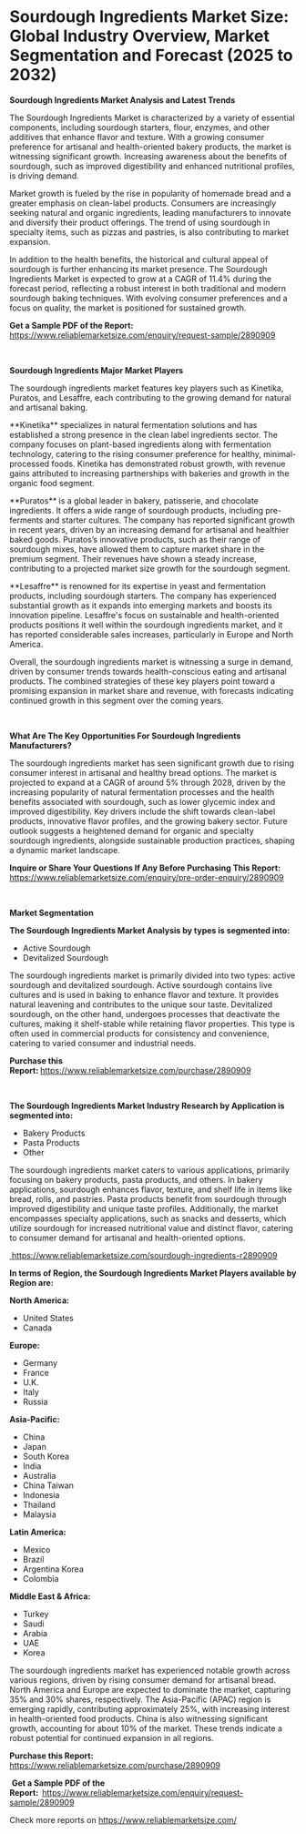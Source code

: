 <p><h1>Sourdough Ingredients Market Size: Global Industry Overview, Market Segmentation and Forecast (2025 to 2032)</h1></p><p><strong>Sourdough Ingredients Market Analysis and Latest Trends</strong></p>
<p><p>The Sourdough Ingredients Market is characterized by a variety of essential components, including sourdough starters, flour, enzymes, and other additives that enhance flavor and texture. With a growing consumer preference for artisanal and health-oriented bakery products, the market is witnessing significant growth. Increasing awareness about the benefits of sourdough, such as improved digestibility and enhanced nutritional profiles, is driving demand.</p><p>Market growth is fueled by the rise in popularity of homemade bread and a greater emphasis on clean-label products. Consumers are increasingly seeking natural and organic ingredients, leading manufacturers to innovate and diversify their product offerings. The trend of using sourdough in specialty items, such as pizzas and pastries, is also contributing to market expansion.</p><p>In addition to the health benefits, the historical and cultural appeal of sourdough is further enhancing its market presence. The Sourdough Ingredients Market is expected to grow at a CAGR of 11.4% during the forecast period, reflecting a robust interest in both traditional and modern sourdough baking techniques. With evolving consumer preferences and a focus on quality, the market is positioned for sustained growth.</p></p>
<p><strong>Get a Sample PDF of the Report:&nbsp;</strong> <a href="https://www.reliablemarketsize.com/enquiry/request-sample/2890909?utm_campaign=2248&utm_medium=2&utm_source=Github&utm_content=ia&utm_term=14032025&utm_id=sourdough-ingredients">https://www.reliablemarketsize.com/enquiry/request-sample/2890909</a></p>
<p>&nbsp;</p>
<p><strong>Sourdough Ingredients Major Market Players</strong></p>
<p><p>The sourdough ingredients market features key players such as Kinetika, Puratos, and Lesaffre, each contributing to the growing demand for natural and artisanal baking. </p><p>**Kinetika** specializes in natural fermentation solutions and has established a strong presence in the clean label ingredients sector. The company focuses on plant-based ingredients along with fermentation technology, catering to the rising consumer preference for healthy, minimal-processed foods. Kinetika has demonstrated robust growth, with revenue gains attributed to increasing partnerships with bakeries and growth in the organic food segment.</p><p>**Puratos** is a global leader in bakery, patisserie, and chocolate ingredients. It offers a wide range of sourdough products, including pre-ferments and starter cultures. The company has reported significant growth in recent years, driven by an increasing demand for artisanal and healthier baked goods. Puratos’s innovative products, such as their range of sourdough mixes, have allowed them to capture market share in the premium segment. Their revenues have shown a steady increase, contributing to a projected market size growth for the sourdough segment.</p><p>**Lesaffre** is renowned for its expertise in yeast and fermentation products, including sourdough starters. The company has experienced substantial growth as it expands into emerging markets and boosts its innovation pipeline. Lesaffre's focus on sustainable and health-oriented products positions it well within the sourdough ingredients market, and it has reported considerable sales increases, particularly in Europe and North America.</p><p>Overall, the sourdough ingredients market is witnessing a surge in demand, driven by consumer trends towards health-conscious eating and artisanal products. The combined strategies of these key players point toward a promising expansion in market share and revenue, with forecasts indicating continued growth in this segment over the coming years.</p></p>
<p>&nbsp;</p>
<p><strong>What Are The Key Opportunities For Sourdough Ingredients Manufacturers?</strong></p>
<p><p>The sourdough ingredients market has seen significant growth due to rising consumer interest in artisanal and healthy bread options. The market is projected to expand at a CAGR of around 5% through 2028, driven by the increasing popularity of natural fermentation processes and the health benefits associated with sourdough, such as lower glycemic index and improved digestibility. Key drivers include the shift towards clean-label products, innovative flavor profiles, and the growing bakery sector. Future outlook suggests a heightened demand for organic and specialty sourdough ingredients, alongside sustainable production practices, shaping a dynamic market landscape.</p></p>
<p><strong>Inquire or Share Your Questions If Any Before Purchasing This Report:</strong> <a href="https://www.reliablemarketsize.com/enquiry/pre-order-enquiry/2890909?utm_campaign=2248&utm_medium=2&utm_source=Github&utm_content=ia&utm_term=14032025&utm_id=sourdough-ingredients">https://www.reliablemarketsize.com/enquiry/pre-order-enquiry/2890909</a></p>
<p>&nbsp;</p>
<p><strong>Market Segmentation</strong></p>
<p><strong>The Sourdough Ingredients Market Analysis by types is segmented into:</strong></p>
<p><ul><li>Active Sourdough</li><li>Devitalized Sourdough</li></ul></p>
<p><p>The sourdough ingredients market is primarily divided into two types: active sourdough and devitalized sourdough. Active sourdough contains live cultures and is used in baking to enhance flavor and texture. It provides natural leavening and contributes to the unique sour taste. Devitalized sourdough, on the other hand, undergoes processes that deactivate the cultures, making it shelf-stable while retaining flavor properties. This type is often used in commercial products for consistency and convenience, catering to varied consumer and industrial needs.</p></p>
<p><strong>Purchase this Report:&nbsp;</strong><a href="https://www.reliablemarketsize.com/purchase/2890909?utm_campaign=2248&utm_medium=2&utm_source=Github&utm_content=ia&utm_term=14032025&utm_id=sourdough-ingredients">https://www.reliablemarketsize.com/purchase/2890909</a></p>
<p>&nbsp;</p>
<p><strong>The Sourdough Ingredients Market Industry Research by Application is segmented into:</strong></p>
<p><ul><li>Bakery Products</li><li>Pasta Products</li><li>Other</li></ul></p>
<p><p>The sourdough ingredients market caters to various applications, primarily focusing on bakery products, pasta products, and others. In bakery applications, sourdough enhances flavor, texture, and shelf life in items like bread, rolls, and pastries. Pasta products benefit from sourdough through improved digestibility and unique taste profiles. Additionally, the market encompasses specialty applications, such as snacks and desserts, which utilize sourdough for increased nutritional value and distinct flavor, catering to consumer demand for artisanal and health-oriented options.</p></p>
<p><a href="https://www.reliablemarketsize.com/sourdough-ingredients-r2890909?utm_campaign=2248&utm_medium=2&utm_source=Github&utm_content=ia&utm_term=14032025&utm_id=sourdough-ingredients">&nbsp;https://www.reliablemarketsize.com/sourdough-ingredients-r2890909</a></p>
<p><strong>In terms of Region, the Sourdough Ingredients Market Players available by Region are:</strong></p>
<p>
    <p> <strong> North America: </strong>
        <ul>
            <li>United States</li>
            <li>Canada</li>
        </ul>
        </p> 
    <p> <strong> Europe: </strong>
        <ul>
            <li>Germany</li>
            <li>France</li>
            <li>U.K.</li>
            <li>Italy</li>
            <li>Russia</li>
        </ul>
        </p> 
    <p> <strong> Asia-Pacific: </strong>
        <ul>
            <li>China</li>
            <li>Japan</li>
            <li>South Korea</li>
            <li>India</li>
            <li>Australia</li>
            <li>China Taiwan</li>
            <li>Indonesia</li>
            <li>Thailand</li>
            <li>Malaysia</li>
        </ul>
        </p> 
    <p> <strong> Latin America: </strong>
        <ul>
            <li>Mexico</li>
            <li>Brazil</li>
            <li>Argentina Korea</li>
            <li>Colombia</li>
        </ul>
        </p> 
    <p> <strong> Middle East & Africa: </strong>
        <ul>
            <li>Turkey</li>
            <li>Saudi</li>
            <li>Arabia</li>
            <li>UAE</li>
            <li>Korea</li>
        </ul>
    </p>
    </p>
<p><p>The sourdough ingredients market has experienced notable growth across various regions, driven by rising consumer demand for artisanal bread. North America and Europe are expected to dominate the market, capturing 35% and 30% shares, respectively. The Asia-Pacific (APAC) region is emerging rapidly, contributing approximately 25%, with increasing interest in health-oriented food products. China is also witnessing significant growth, accounting for about 10% of the market. These trends indicate a robust potential for continued expansion in all regions.</p></p>
<p><strong>Purchase this Report: </strong><a href="https://www.reliablemarketsize.com/purchase/2890909?utm_campaign=2248&utm_medium=2&utm_source=Github&utm_content=ia&utm_term=14032025&utm_id=sourdough-ingredients">https://www.reliablemarketsize.com/purchase/2890909</a></p>
<p>&nbsp;<strong>Get a Sample PDF of the Report:&nbsp;&nbsp;</strong><a href="https://www.reliablemarketsize.com/enquiry/request-sample/2890909?utm_campaign=2248&utm_medium=2&utm_source=Github&utm_content=ia&utm_term=14032025&utm_id=sourdough-ingredients">https://www.reliablemarketsize.com/enquiry/request-sample/2890909</a></p>
<p><strong></strong></p>
<p>Check more reports on <a href="https://www.reliablemarketsize.com/?utm_campaign=2248&utm_medium=2&utm_source=Github&utm_content=ia&utm_term=14032025&utm_id=sourdough-ingredients">https://www.reliablemarketsize.com/</a></p>